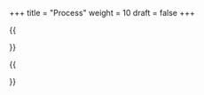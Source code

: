 +++
title = "Process"
weight = 10
draft = false
+++

{{<section title="Process">}}
<!-- We startetd the project by brainstorming and noting down our ideas on a Miro Board. We had an idea, to do a chatbot like "Perplexity" and let the customers ask there bot about the products. Instead we decided to have the AI-Tool on the productpage of idealp and output the information for the customer. We wanted the tool to include pros and cons as well as a summary of the customer reviews to the product they are looking up. 

-----Bild----

To work efficiently we defined tasks we wanted to do for the week and than split up in two groups. To give our project a structure we made a road map with a few milestones.We started out by getting familiar with Python and the Git workflow.After that we started building a class that takes information from the idealo page and pass the information from the site to an class that uses opaenAI's GPT to summarize the information. Furthermore we created a main class that combines the ai class and idealo class to see our first result. Following we  -->



{{</section>}}
